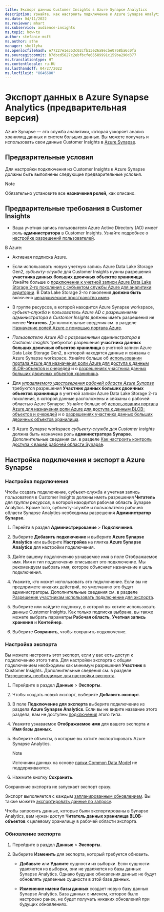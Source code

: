 ```yaml
---
title: Экспорт данных Customer Insights в Azure Synapse Analytics
description: Узнайте, как настроить подключение к Azure Synapse Analytics.
ms.date: 04/11/2022
ms.reviewer: mhart
ms.subservice: audience-insights
ms.topic: how-to
author: stefanie-msft
ms.author: sthe
manager: shellyha
ms.openlocfilehash: e77227e1e353c02cfb13e26a8ecbe0768ba6c0fa
ms.sourcegitcommit: b7dbcd5627c2ebfbcfe65589991c159ba290d377
ms.translationtype: HT
ms.contentlocale: ru-RU
ms.lasthandoff: 04/27/2022
ms.locfileid: "8646680"
---
```

# <a name="export-data-to-azure-synapse-analytics-preview"></a>Экспорт данных в Azure Synapse Analytics (предварительная версия)

Azure Synapse — это служба аналитики, которая ускоряет анализ хранилищ данных и систем больших данных. Вы можете получать и использовать свои данные Customer Insights в [Azure Synapse](/azure/synapse-analytics/overview-what-is).

## <a name="prerequisites"></a>Предварительные условия

Для настройки подключения из Customer Insights к Azure Synapse должны быть выполнены следующие предварительные условия.

> [!NOTE]
> Обязательно установите все **назначения ролей**, как описано.  

## <a name="prerequisites-in-customer-insights"></a>Предварительные требования в Customer Insights

* Ваша учетная запись пользователя Azure Active Directory (AD) имеет роль **администратора** в Customer Insights. Узнайте подробнее о [настройке разрешений пользователей](permissions.md#assign-roles-and-permissions).

В Azure: 

- Активная подписка Azure.

- Если использовать новую учетную запись Azure Data Lake Storage Gen2, *субъекту-службе* для Customer Insights нужны разрешения **участника данных больших двоичных объектов хранилища**. Узнайте больше о [подключении к учетной записи Azure Data Lake Storage 2-го поколения с субъектом службы Azure для аналитики аудитории](connect-service-principal.md). В Data Lake Storage 2-го поколения **должно быть** включено [иерархическое пространство имен](/azure/storage/blobs/data-lake-storage-namespace).

- В группе ресурсов, в которой находится Azure Synapse workspace, *субъект-служба* и *пользователь Azure AD с разрешениями администратора в Customer Insights* должны иметь разрешения не менее **Читатель**. Дополнительные сведения см. в разделе [Назначение ролей Azure с помощью портала Azure](/azure/role-based-access-control/role-assignments-portal).

- *Пользователю Azure AD с разрешениями администратора в Customer Insights* требуются разрешения **участника данных больших двоичных объектов хранилища** в учетной записи Azure Data Lake Storage Gen2, в которой находятся данные и связаны с Azure Synapse workspace. Узнайте больше об [использовании портала Azure для назначения роли Azure для доступа к данным BLOB-объектов и очередей](/azure/storage/common/storage-auth-aad-rbac-portal) и о [разрешениях участника данных больших двоичных объектов хранилища](/azure/role-based-access-control/built-in-roles#storage-blob-data-contributor).

- Для *[управляемого удостоверения рабочей области Azure Synapse](/azure/synapse-analytics/security/synapse-workspace-managed-identity)* требуются разрешения **Участник данных больших двоичных объектов хранилища** в учетной записи Azure Data Lake Storage 2-го поколения, в которой данные расположены и связаны с рабочей областью Azure Synapse. Узнайте больше об [использовании портала Azure для назначения роли Azure для доступа к данным BLOB-объектов и очередей](/azure/storage/common/storage-auth-aad-rbac-portal) и о [разрешениях участника данных больших двоичных объектов хранилища](/azure/role-based-access-control/built-in-roles#storage-blob-data-contributor).

- В Azure Synapse workspace *субъекту-службе для Customer Insights* должна быть назначена роль **администратора Synapse**. Дополнительные сведения см. в разделе [Как настроить контроль доступа к вашей рабочей области Synapse](/azure/synapse-analytics/security/how-to-set-up-access-control).

## <a name="set-up-the-connection-and-export-to-azure-synapse"></a>Настройка подключения и экспорт в Azure Synapse

### <a name="configure-a-connection"></a>Настройка подключения

Чтобы создать подключение, субъект-служба и учетная запись пользователя в Customer Insights должны иметь разрешения **Читатель** для *группы ресурсов*, в которой находится рабочая область Synapse Analytics. Кроме того, субъекту-службе и пользователю рабочей области Synapse Analytics необходимы разрешения **Администратор Synapse**. 

1. Перейти в раздел **Администрирование** > **Подключения**.

1. Выберите **Добавить подключение** и выберите **Azure Synapse Analytics** или выберите **Настройка** на плитка **Azure Synapse Analytics** для настройки подключения.

1. Дайте вашему подключению узнаваемое имя в поле Отображаемое имя. Имя и тип подключения описывают это подключение. Мы рекомендуем выбрать имя, которое объясняет назначение и цель подключения.

1. Укажите, кто может использовать это подключение. Если вы не предпримете никаких действий, по умолчанию это будут администраторы. Дополнительные сведения см. в разделе [Разрешение участникам использовать подключение для экспорта](connections.md#allow-contributors-to-use-a-connection-for-exports).

1. Выберите или найдите подписку, в которой вы хотите использовать данные Customer Insights. Как только подписка выбрана, вы также можете выбрать параметры **Рабочая область**, **Учетная запись хранения** и **Контейнер**.

1. Выберите **Сохранить**, чтобы сохранить подключение.

### <a name="configure-an-export"></a>Настройка экспорта

Вы можете настроить этот экспорт, если у вас есть доступ к подключению этого типа. Для настройки экспорта с общим подключением необходимы как минимум разрешения **Участник** в Customer Insights. Дополнительные сведения см. в разделе [Разрешения, необходимые для настройки экспорта](export-destinations.md#set-up-a-new-export).

1. Перейдите в раздел **Данные** > **Экспорты**.

1. Чтобы создать новый экспорт, выберите **Добавить экспорт**.

1. В поле **Подключение для экспорта** выберите подключение из раздела **Azure Synapse Analytics**. Если вы не видите название этого раздела, вам не доступны [подключения](connections.md) этого типа.

1. Укажите узнаваемое **Отображаемое имя** для вашего экспорта и **Имя базы данных**.

1. Выберите объекты, в которые вы хотите экспортировать Azure Synapse Analytics.
   > [!NOTE]
   > Источники данных на основе [папки Common Data Model](connect-common-data-model.md) не поддерживаются.

2. Нажмите кнопку **Сохранить**.

Сохранение экспорта не запускает экспорт сразу.

Экспорт выполняется с каждым [запланированным обновлением](system.md#schedule-tab). Вы также можете [экспортировать данные по запросу](export-destinations.md#run-exports-on-demand).

Чтобы запросить данные, которые были экспортированы в Synapse Analytics, вам нужен доступ **Читатель данных хранилища BLOB-объектов** к целевому хранилищу в рабочей области экспорта. 

### <a name="update-an-export"></a>Обновление экспорта

1. Перейдите в раздел **Данные** > **Экспорты**.

1. Выберите **Изменить** для экспорта, который требуется обновить.

   - **Добавьте** или **Удалите** сущности из выборки. Если сущности удаляются из выборки, они не удаляются из базы данных Synapse Analytics. Однако будущие обновления данных не будут обновлять удаленные сущности в этой базе данных.

   - **Изменение имени базы данных** создает новую базу данных Synapse Analytics. База данных с именем, которое было настроено ранее, не будет получать никаких обновлений при будущих обновлениях.
